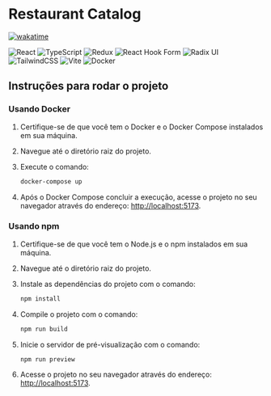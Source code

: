 # Restaurant Catalog

[![wakatime](https://wakatime.com/badge/user/ff0196e9-333f-4913-88d9-32ec5d24a21c/project/07aaf4cb-385a-4804-aa41-eb01a20fb7d4.svg)](https://wakatime.com/badge/user/ff0196e9-333f-4913-88d9-32ec5d24a21c/project/07aaf4cb-385a-4804-aa41-eb01a20fb7d4)


![React](https://img.shields.io/badge/react-%2320232a.svg?style=for-the-badge&logo=react&logoColor=%2361DAFB)
![TypeScript](https://img.shields.io/badge/typescript-%23007ACC.svg?style=for-the-badge&logo=typescript&logoColor=white)
![Redux](https://img.shields.io/badge/redux-%23593d88.svg?style=for-the-badge&logo=redux&logoColor=white)
![React Hook Form](https://img.shields.io/badge/React%20Hook%20Form-%23EC5990.svg?style=for-the-badge&logo=reacthookform&logoColor=white)
![Radix UI](https://img.shields.io/badge/radix%20ui-161618.svg?style=for-the-badge&logo=radix-ui&logoColor=white)
![TailwindCSS](https://img.shields.io/badge/tailwindcss-%2338B2AC.svg?style=for-the-badge&logo=tailwind-css&logoColor=white)
![Vite](https://img.shields.io/badge/vite-%23646CFF.svg?style=for-the-badge&logo=vite&logoColor=white)
![Docker](https://img.shields.io/badge/docker-%230db7ed.svg?style=for-the-badge&logo=docker&logoColor=white)

## Instruções para rodar o projeto

### Usando Docker

1. Certifique-se de que você tem o Docker e o Docker Compose instalados em sua máquina.
2. Navegue até o diretório raiz do projeto.
3. Execute o comando:

    ```sh
    docker-compose up
    ```

4. Após o Docker Compose concluir a execução, acesse o projeto no seu navegador através do endereço: [http://localhost:5173](http://localhost:5173).

### Usando npm

1. Certifique-se de que você tem o Node.js e o npm instalados em sua máquina.
2. Navegue até o diretório raiz do projeto.
3. Instale as dependências do projeto com o comando:

    ```sh
    npm install
    ```

4. Compile o projeto com o comando:

    ```sh
    npm run build
    ```

5. Inicie o servidor de pré-visualização com o comando:

    ```sh
    npm run preview
    ```

6. Acesse o projeto no seu navegador através do endereço: [http://localhost:5173](http://localhost:5173).
